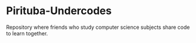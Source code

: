 # Pirituba-Undercodes
Repository where friends who study computer science subjects share code to learn together.
